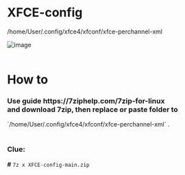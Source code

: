 # XFCE-config
/home/User/.config/xfce4/xfconf/xfce-perchannel-xml



![image](https://user-images.githubusercontent.com/62830326/212066096-6b01fed0-0a3c-4b35-8227-1873c98e0bcd.png)</br></br>

# How to</br>
<h3>Use guide https://7ziphelp.com/7zip-for-linux</br> and download 7zip, then replace or paste folder to </h3> `/home/User/.config/xfce4/xfconf/xfce-perchannel-xml` .</br></br>

### Clue:</br>
<b>#</b> `7z x XFCE-config-main.zip`
